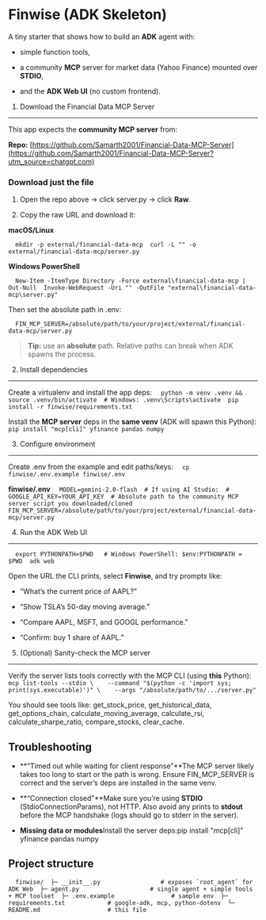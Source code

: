 Finwise (ADK Skeleton)
======================

A tiny starter that shows how to build an **ADK** agent with:

*   simple function tools,
    
*   a community **MCP** server for market data (Yahoo Finance) mounted over **STDIO**,
    
*   and the **ADK Web UI** (no custom frontend).
    

1) Download the Financial Data MCP Server
-----------------------------------------

This app expects the **community MCP server** from:

**Repo:** [https://github.com/Samarth2001/Financial-Data-MCP-Server](https://github.com/Samarth2001/Financial-Data-MCP-Server?utm_source=chatgpt.com)

### Download just the file

1.  Open the repo above → click server.py → click **Raw**.
    
2.  Copy the raw URL and download it:
    

**macOS/Linux**

`   mkdir -p external/financial-data-mcp  curl -L "" -o external/financial-data-mcp/server.py   `

**Windows PowerShell**

`   New-Item -ItemType Directory -Force external\financial-data-mcp | Out-Null  Invoke-WebRequest -Uri "" -OutFile "external\financial-data-mcp\server.py"   `

Then set the absolute path in .env:

`   FIN_MCP_SERVER=/absolute/path/to/your/project/external/financial-data-mcp/server.py   `

> **Tip:** use an **absolute** path. Relative paths can break when ADK spawns the process.

2) Install dependencies
-----------------------

Create a virtualenv and install the app deps:
`   python -m venv .venv && source .venv/bin/activate  # Windows: .venv\Scripts\activate  pip install -r finwise/requirements.txt   `

Install the **MCP server** deps in the **same venv** (ADK will spawn this Python):
`   pip install "mcp[cli]" yfinance pandas numpy   `

3) Configure environment
------------------------

Create .env from the example and edit paths/keys:
`   cp finwise/.env.example finwise/.env   `

**finwise/.env**
`   MODEL=gemini-2.0-flash  # If using AI Studio:  # GOOGLE_API_KEY=YOUR_API_KEY  # Absolute path to the community MCP server script you downloaded/cloned  FIN_MCP_SERVER=/absolute/path/to/your/project/external/financial-data-mcp/server.py   `

4) Run the ADK Web UI
---------------------
`   export PYTHONPATH=$PWD   # Windows PowerShell: $env:PYTHONPATH = $PWD  adk web   `

Open the URL the CLI prints, select **Finwise**, and try prompts like:

*   “What’s the current price of AAPL?”
    
*   “Show TSLA’s 50-day moving average.”
    
*   “Compare AAPL, MSFT, and GOOGL performance.”
    
*   “Confirm: buy 1 share of AAPL.”
    

5) (Optional) Sanity-check the MCP server
-----------------------------------------

Verify the server lists tools correctly with the MCP CLI (using **this** Python):
`   mcp list-tools --stdio \    --command "$(python -c 'import sys; print(sys.executable)')" \    --args "/absolute/path/to/.../server.py"   `

You should see tools like: get\_stock\_price, get\_historical\_data, get\_options\_chain, calculate\_moving\_average, calculate\_rsi, calculate\_sharpe\_ratio, compare\_stocks, clear\_cache.

Troubleshooting
---------------

*   **“Timed out while waiting for client response”**The MCP server likely takes too long to start or the path is wrong. Ensure FIN\_MCP\_SERVER is correct and the server’s deps are installed in the same venv.
    
*   **“Connection closed”**Make sure you’re using **STDIO** (StdioConnectionParams), not HTTP. Also avoid any prints to **stdout** before the MCP handshake (logs should go to stderr in the server).
    
*   **Missing data or modules**Install the server deps:pip install "mcp\[cli\]" yfinance pandas numpy
    

Project structure
-----------------
``   finwise/  ├─ __init__.py                 # exposes `root_agent` for ADK Web  ├─ agent.py                    # single agent + simple tools + MCP toolset  ├─ .env.example                # sample env  ├─ requirements.txt            # google-adk, mcp, python-dotenv  └─ README.md                   # this file   ``
